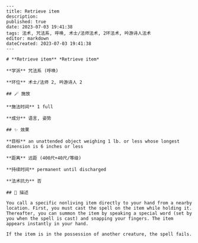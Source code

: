 
    ---
    title: Retrieve item
    description: 
    published: true
    date: 2023-07-03 19:41:38
    tags: 法术, 咒法系, 呼唤, 术士/法师法术, 2环法术, 吟游诗人法术
    editor: markdown
    dateCreated: 2023-07-03 19:41:38
    ---

    # **Retrieve item** *Retrieve item*

    **学派** 咒法系 (呼唤) 

    **环位** 术士/法师 2, 吟游诗人 2

    ## 🪄 施放

    **施法时间** 1 full

    **成分** 语言, 姿势

    ## ✨ 效果 

    **目标** an unattended object weighing 1 lb. or less whose longest dimension is 6 inches or less 

    **距离** 远距 (400尺+40尺/等级)  

    **持续时间** permanent until discharged 

    **法术抗力** 否

    ## 📖 描述

    You call a specific nonliving item directly to your hand from a nearby location. First, you must cast the spell on the item while holding it. Thereafter, you can summon the item by speaking a special word (set by you when the spell is cast) and snapping your fingers. The item appears instantly in your hand.

    If the item is in the possession of another creature, the spell fails.
    